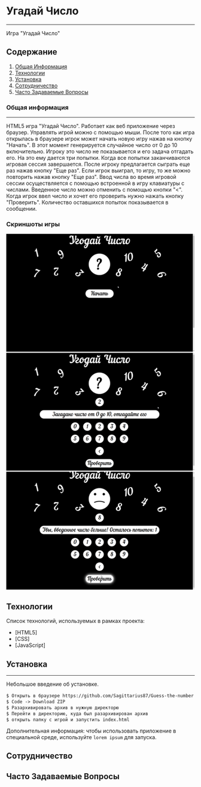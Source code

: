 # Угадай Число
***
Игра "Угадай Число"
## Содержание
1. [Общая Информация](#general-info)
2. [Технологии](#technologies)
3. [Установка](#installation)
4. [Сотрудничество](#collaboration)
5. [Часто Задаваемые Вопросы](#faqs)
### Общая информация
***
HTML5 игра "Угадай Число". Работает как веб приложение через браузер. Управлять игрой можно с помощью мыши. После того как игра открылась в браузере игрок может начать новую игру нажав на кнопку "Начать". В этот момент генерируется случайное число от 0 до 10 включительно. Игроку это число не показывается и его задача отгадать его. На это ему дается три попытки. Когда все попытки заканчиваются игровая сессия завершается. После игроку предлагается сыграть еще раз нажав кнопку "Еще раз". Если игрок выиграл, то игру, то же можно повторить нажав кнопку "Еще раз". Ввод числа во время игровой сессии осуществляется с помощью встроенной в игру клавиатуры с числами. Введенное число можно отменить с помощью кнопки "<". Когда игрок ввел число и хочет его проверить нужно нажать кнопку "Проверить". Количество оставшихся попыток показывается в сообщении.
### Скриншоты игры
![Screenshot 1](screenshot/Screenshot_2023-11-13_22-04-49.png)
![Screenshot 2](screenshot/Screenshot_2023-11-13_22-04-54.png)
![Screenshot 3](screenshot/Screenshot_2023-11-13_22-05-12.png)
## Технологии
Список технологий, используемых в рамках проекта:
* [HTML5]
* [CSS]
* [JavaScript]
## Установка
***
Небольшое введение об установке.
```
$ Открыть в браузере https://github.com/Sagittarius87/Guess-the-number
$ Code -> Download ZIP
$ Разархивировать архив в нужную директорю 
$ Перейти в директорию, куда был разархивирован архив
$ открыть папку с игрой и запустить index.html
```
Дополнительная информация: чтобы использовать приложение в специальной среде, используйте ```lorem ipsum``` для запуска.
## Сотрудничество
## Часто Задаваемые Вопросы
